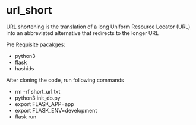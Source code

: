 # url_short
URL shortening is the translation of a long Uniform Resource Locator (URL) into an abbreviated alternative that redirects to the longer URL

Pre Requisite pacakges:
- python3
- flask
- hashids

After cloning the code, run following commands

- rm -rf short_url.txt
- python3 init_db.py
- export FLASK_APP=app
- export FLASK_ENV=development
- flask run

